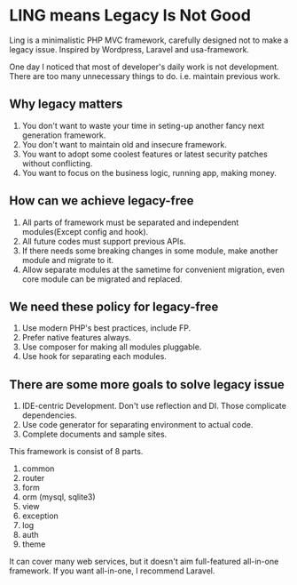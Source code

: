 # LING means Legacy Is Not Good

Ling is a minimalistic PHP MVC framework, carefully designed not to make a legacy issue. Inspired by Wordpress, Laravel and usa-framework.

One day I noticed that most of developer's daily work is not development. 
There are too many unnecessary things to do. i.e. maintain previous work.


## Why legacy matters

1. You don't want to waste your time in seting-up another fancy next generation framework.
1. You don't want to maintain old and insecure framework.
1. You want to adopt some coolest features or latest security patches without conflicting.
1. You want to focus on the business logic, running app, making money.

## How can we achieve legacy-free

1. All parts of framework must be separated and independent modules(Except config and hook).
1. All future codes must support previous APIs.
1. If there needs some breaking changes in some module, make another module and migrate to it.
1. Allow separate modules at the sametime for convenient migration, even core module can be migrated and replaced.

## We need these policy for legacy-free

1. Use modern PHP's best practices, include FP.
1. Prefer native features always.
1. Use composer for making all modules pluggable.
1. Use hook for separating each modules.

## There are some more goals to solve legacy issue

1. IDE-centric Development. Don't use reflection and DI. Those complicate dependencies.
1. Use code generator for separating environment to actual code.
1. Complete documents and sample sites.

This framework is consist of 8 parts. 

1. common
1. router
1. form
1. orm (mysql, sqlite3)
1. view
1. exception
1. log
1. auth
1. theme

It can cover many web services, but it doesn't aim full-featured all-in-one framework. If you want all-in-one, I recommend Laravel.
